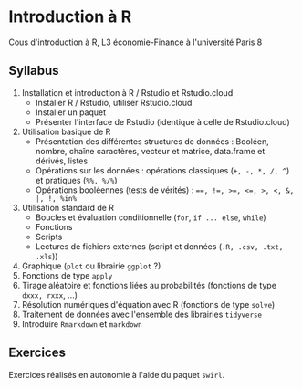 # Introduction à R

Cous d'introduction à R, L3 économie-Finance à l'université Paris 8

## Syllabus

1. Installation et introduction à R / Rstudio et Rstudio.cloud
    - Installer R / Rstudio, utiliser Rstudio.cloud
    - Installer un paquet
    - Présenter l'interface de Rstudio (identique à celle de Rstudio.cloud)
2. Utilisation basique de R
    - Présentation des différentes structures de données : Booléen, nombre, chaîne 
    caractères, vecteur et matrice, data.frame et dérivés, listes
    - Opérations sur les données : opérations classiques (`+, -, *, /, ^`) et pratiques 
    (`%%, %/%`)
    - Opérations booléennes (tests de vérités) : `==, !=, >=, <=, >, <, &, |, !,
%in%`
3. Utilisation standard de R
    - Boucles et évaluation conditionnelle (`for`, `if ... else`, `while`)
    - Fonctions
    - Scripts
    - Lectures de fichiers externes (script et données (`.R, .csv, .txt, .xls`))
4. Graphique (`plot` ou librairie `ggplot` ?)
5. Fonctions de type `apply`
6. Tirage aléatoire et fonctions liées au probabilités 
(fonctions de type `dxxx, rxxx`, ...)
7. Résolution numériques d'équation avec R (fonctions de type `solve`)
8. Traitement de données avec l'ensemble des librairies `tidyverse`
9. Introduire `Rmarkdown` et `markdown`
  
  
## Exercices

Exercices réalisés en autonomie à l'aide du paquet `swirl`.
